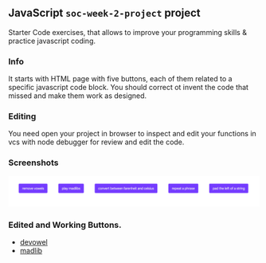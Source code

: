 ## JavaScript `soc-week-2-project` project

Starter Code exercises, that allows to improve your programming skills & practice javascript coding.

### Info

It starts with HTML page with five buttons, each of them related to a specific javascript code block. You should correct ot invent the code that missed and make them work as designed.

### Editing

You need open your project in browser to inspect and edit your functions in vcs with node debugger for review and edit the code.

### Screenshots

![screenshot](./screenshot-1.png)

### Edited and Working Buttons. 

* [devowel](https://github.com/KLisabeth/soc-week-2-project/blob/master/challenges/devowel.js) 
* [madlib](https://github.com/KLisabeth/soc-week-2-project/blob/master/challenges/madlib.js)
